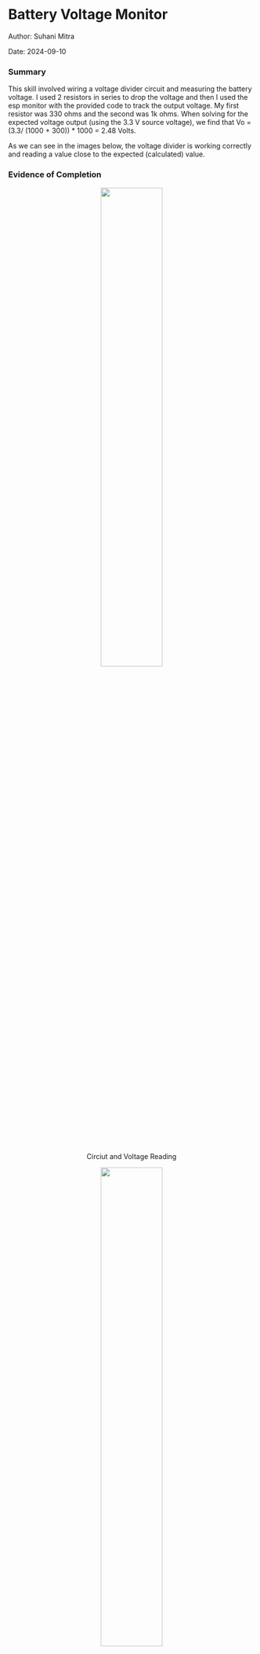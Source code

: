 #  Battery Voltage Monitor

Author: Suhani Mitra

Date: 2024-09-10

### Summary

This skill involved wiring a voltage divider circuit and measuring the battery voltage. I used 2 resistors in series to drop the voltage and then I used the esp monitor with the provided code to track the output voltage. My first resistor was 330 ohms and the second was 1k ohms. When solving for the expected voltage output (using the 3.3 V source voltage), we find that Vo = (3.3/ (1000 + 300)) * 1000 = 2.48 Volts.

As we can see in the images below, the voltage divider is working correctly and reading a value close to the expected (calculated) value.

### Evidence of Completion
<p align="center">
<img src="./images/07-VoltageReading.png" width="50%">
</p>
<p align="center">
Circiut and Voltage Reading
</p>

<p align="center">
<img src="./images/07-VoltageReadingClose.png" width="50%">
</p>
<p align="center">
Close Up of the Voltage Reading
</p>

### AI and Open Source Code Assertions

- I have documented in my code readme.md and in my code any
software that we have adopted from elsewhere
- I used AI for coding and this is documented in my code as
indicated by comments "AI generated" 



